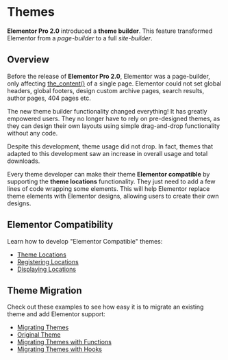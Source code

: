 # Themes

<Badge type="tip" vertical="top" text="Elementor Pro" /> <Badge type="warning" vertical="top" text="Intermediate" />

**Elementor Pro 2.0** introduced a **theme builder**. This feature transformed Elementor from a *page-builder* to a full *site-builder*.

## Overview

Before the release of **Elementor Pro 2.0**, Elementor was a page-builder, only affecting [the_content()](https://developer.wordpress.org/reference/functions/the_content/) of a single page. Elementor could not set global headers, global footers, design custom archive pages, search results, author pages, 404 pages etc.

The new theme builder functionality changed everything! It has greatly empowered users. They no longer have to rely on pre-designed themes, as they can design their own layouts using simple drag-and-drop functionality without any code.

Despite this development, theme usage did not drop. In fact, themes that adapted to this development saw an increase in overall usage and total downloads.

Every theme developer can make their theme **Elementor compatible** by supporting the **theme locations** functionality. They just need to add a few lines of code wrapping some elements. This will help Elementor replace theme elements with Elementor designs, allowing users to create their own designs.

## Elementor Compatibility

Learn how to develop "Elementor Compatible" themes:

* [Theme Locations](./theme-locations/)
* [Registering Locations](./registering-locations/)
* [Displaying Locations](./displaying-locations/)

## Theme Migration

Check out these examples to see how easy it is to migrate an existing theme and add Elementor support:

* [Migrating Themes](./migrating-themes/)
* [Original Theme](./original-theme/)
* [Migrating Themes with Functions](./migrating-themes-with-functions/)
* [Migrating Themes with Hooks](./migrating-themes-with-hooks/)
